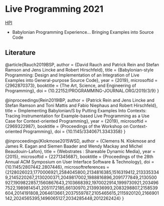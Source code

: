# Live Programming 2021 

[HPI](https://hpi.de/studium/im-studium/lehrveranstaltungen/it-systems-engineering-ma/lehrveranstaltung/sose-21-3179-live-programming.html)

- Babylonian Programming Experience... Bringing Examples into Source Code

## Literature


<lively-bibtex>

@article{Rauch2019BSP,
    author = {David Rauch and Patrick Rein and Stefan Ramson and Jens Lincke and Robert Hirschfeld},
    title = {Babylonian-style Programming: Design and Implementation of an Integration of Live Examples into General-purpose Source Code},
    year = {2019},
    microsoftid = {2962870373},
    booktitle = {The Art, Science, and Engineering of Programming},
    doi = {10.22152/PROGRAMMING-JOURNAL.ORG/2019/3/9}
}

@inproceedings{Rein2019IBP,
    author = {Patrick Rein and Jens Lincke and Stefan Ramson and Toni Mattis and Fabio Niephaus and Robert Hirschfeld},
    title = {Implementing Babylonian/S by Putting Examples Into Contexts: Tracing Instrumentation for Example-based Live Programming as a Use Case for Context-oriented Programming},
    year = {2019},
    microsoftid = {2969322987},
    booktitle = {Proceedings of the Workshop on Context-oriented Programming},
    doi = {10.1145/3340671.3343358}
}

@inproceedings{Klokmose2015WSD,
    author = {Clemens N. Klokmose and James R. Eagan and Siemen Baader and Wendy Mackay and Michel Beaudouin-Lafon},
    title = {Webstrates : Shareable Dynamic Media},
    year = {2015},
    microsoftid = {2271345687},
    booktitle = {Proceedings of the 28th Annual ACM Symposium on User Interface Software & Technology},
    doi = {10.1145/2807442.2807446},
    microsoftreferences = {2128026023,1770006921,2584045800,2134816385,1516319412,2133353349,2145220267,2130200371,2049817002,1988816896,2091777849,2130500927,1909822857,1560867643,2103668392,1970022914,1999730921,2034967522,1989814541,2051172185,66130970,2139936993,2083298807,2158539604,2014191808,2064613661,2037559787,2105465615,2115920120,2166901142,2024565395,1496065127,2034285448,2012262424}
}    
    
</lively-bibtex>